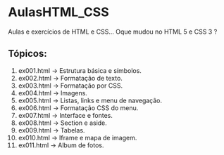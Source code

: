 # AulasHTML_CSS
Aulas e exercícios de HTML e CSS... Oque mudou no HTML 5 e CSS 3 ?

## Tópicos:
01. ex001.html -> Estrutura básica e símbolos.
02. ex002.html -> Formatação de texto.
03. ex003.html -> Formatação por CSS.
04. ex004.html -> Imagens.
05. ex005.html -> Listas, links e menu de navegação.
06. ex006.html -> Formatação CSS do menu.
07. ex007.html -> Interface e fontes.
08. ex008.html -> Section e aside.
09. ex009.html -> Tabelas.
10. ex010.html -> Iframe e mapa de imagem.
11. ex011.html -> Album de fotos.